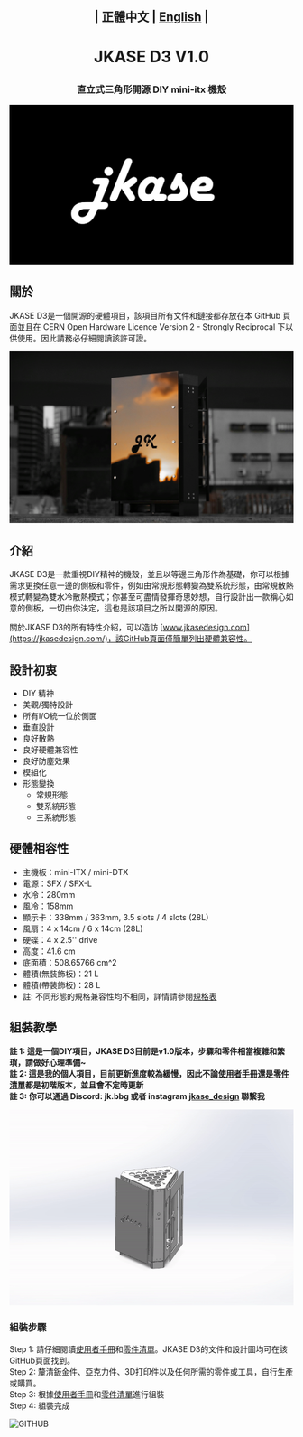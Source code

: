 ## <p align="center">| 正體中文  | [English](/README_en.md) |</p>
# <p align="center">JKASE D3 V1.0</p>
### <p align="center">直立式三角形開源 DIY mini-itx 機殼</p>
![GITHUB](/image/jkase_logo.png "JKASE LOGO")  

## 關於   
JKASE D3是一個開源的硬體項目，該項目所有文件和鏈接都存放在本 GitHub 頁面並且在 CERN Open Hardware Licence Version 2 - Strongly Reciprocal 下以供使用。因此請務必仔細閱讀該許可證。  

![GITHUB](/image/sunset_in_mirror.jpeg "Sunset In Mirror")   

## 介紹   
JKASE D3是一款重視DIY精神的機殼，並且以等邊三角形作為基礎，你可以根據需求更換任意一邊的側板和零件，例如由常規形態轉變為雙系統形態，由常規散熱模式轉變為雙水冷散熱模式；你甚至可盡情發揮奇思妙想，自行設計出一款稱心如意的側板，一切由你決定，這也是該項目之所以開源的原因。   
   
關於JKASE D3的所有特性介紹，可以造訪 [www.jkasedesign.com](https://jkasedesign.com/)，該GitHub頁面僅簡單列出硬體兼容性。  

## 設計初衷   
* DIY 精神
* 美觀/獨特設計   
* 所有I/O統一位於側面   
* 垂直設計   
* 良好散熱   
* 良好硬體兼容性   
* 良好防塵效果   
* 模組化   
* 形態變換   
    * 常規形態   
    * 雙系統形態   
    * 三系統形態   

## 硬體相容性   
* 主機板：​mini-ITX / mini-DTX   
* 電源：SFX / SFX-L   
* 水冷：280mm   
* 風冷：158mm   
* 顯示卡：338mm / 363mm, 3.5 slots / 4 slots (28L)   
* 風扇：4 x 14cm / 6 x 14cm (28L)   
* 硬碟：4 x 2.5'' drive​   
* 高度：41.6 cm   
* 底面積：508.65766 cm^2   
* 體積(無裝飾板)：21 L   
* 體積(帶裝飾板)：28 L     
* 註: 不同形態的規格兼容性均不相同，詳情請參閱[規格表](https://www.jkasedesign.com/general-1)   

## 組裝教學   
**註 1: 這是一個DIY項目，JKASE D3目前是v1.0版本，步驟和零件相當複雜和繁瑣，請做好心理準備~**   
**註 2: 這是我的個人項目，目前更新進度較為緩慢，因此不論[使用者手冊](https://docs.google.com/document/d/1VRi_LQBDhcZ8YW_KE0V_FxEDj4TOAPhPPbnMbp1qJXQ/edit?usp=sharing)還是[零件清單](https://docs.google.com/spreadsheets/d/e/2PACX-1vTDV55PDLI_-VLqr5_B4HkwDLA5240rTCraWzzHT4jYiwCrdkjbFOL7cVF3HNw2yrIR6ZoA4pk6Mkd6/pubhtml?gid=1001938012&single=true)都是初階版本，並且會不定時更新**  
**註 3: 你可以通過 Discord: jk.bbg 或者 instagram [jkase_design](https://www.instagram.com/jkase_design/) 聯繫我**   
   
![GITHUB](/image/exploded_view.gif "Exploded View")   
   
### 組裝步驟   
Step 1: 請仔細閱讀[使用者手冊](https://docs.google.com/document/d/1VRi_LQBDhcZ8YW_KE0V_FxEDj4TOAPhPPbnMbp1qJXQ/edit?usp=sharing)和[零件清單](https://docs.google.com/spreadsheets/d/e/2PACX-1vTDV55PDLI_-VLqr5_B4HkwDLA5240rTCraWzzHT4jYiwCrdkjbFOL7cVF3HNw2yrIR6ZoA4pk6Mkd6/pubhtml?gid=1001938012&single=true)。JKASE D3的文件和設計圖均可在該GitHub頁面找到。  
Step 2: 釐清鈑金件、亞克力件、3D打印件以及任何所需的零件或工具，自行生產或購買。  
Step 3: 根據[使用者手冊](https://docs.google.com/document/d/1VRi_LQBDhcZ8YW_KE0V_FxEDj4TOAPhPPbnMbp1qJXQ/edit?usp=sharing)和[零件清單](https://docs.google.com/spreadsheets/d/e/2PACX-1vTDV55PDLI_-VLqr5_B4HkwDLA5240rTCraWzzHT4jYiwCrdkjbFOL7cVF3HNw2yrIR6ZoA4pk6Mkd6/pubhtml?gid=1001938012&single=true)進行組裝  
Step 4: 組裝完成  

![GITHUB](/image/night_view.jpg "Night View")
